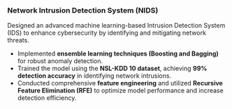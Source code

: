 ### Network Intrusion Detection System (NIDS)

Designed an advanced machine learning-based Intrusion Detection System (IDS) to enhance cybersecurity by identifying and mitigating network threats.

- Implemented **ensemble learning techniques (Boosting and Bagging)** for robust anomaly detection.
- Trained the model using the **NSL-KDD 10 dataset**, achieving **99% detection accuracy** in identifying network intrusions.
- Conducted comprehensive **feature engineering** and utilized **Recursive Feature Elimination (RFE)** to optimize model performance and increase detection efficiency.

